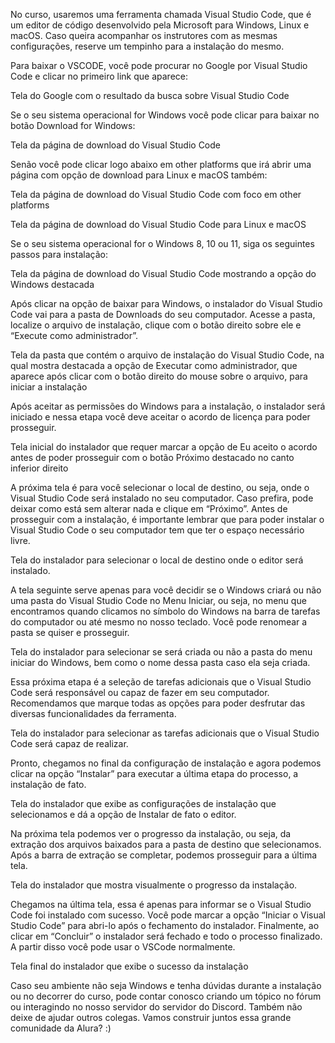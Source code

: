 No curso, usaremos uma ferramenta chamada Visual Studio Code, que é um editor de código desenvolvido pela Microsoft para Windows, Linux e macOS. Caso queira acompanhar os instrutores com as mesmas configurações, reserve um tempinho para a instalação do mesmo.

Para baixar o VSCODE, você pode procurar no Google por Visual Studio Code e clicar no primeiro link que aparece:

Tela do Google com o resultado da busca sobre Visual Studio Code

Se o seu sistema operacional for Windows você pode clicar para baixar no botão Download for Windows:

Tela da página de download do Visual Studio Code

Senão você pode clicar logo abaixo em other platforms que irá abrir uma página com opção de download para Linux e macOS também:

Tela da página de download do Visual Studio Code com foco em other platforms

Tela da página de download do Visual Studio Code para Linux e macOS

Se o seu sistema operacional for o Windows 8, 10 ou 11, siga os seguintes passos para instalação:

Tela da página de download do Visual Studio Code mostrando a opção do Windows destacada

Após clicar na opção de baixar para Windows, o instalador do Visual Studio Code vai para a pasta de Downloads do seu computador. Acesse a pasta, localize o arquivo de instalação, clique com o botão direito sobre ele e “Execute como administrador”.

Tela da pasta que contém o arquivo de instalação do Visual Studio Code, na qual mostra destacada a opção de Executar como administrador, que aparece após clicar com o botão direito do mouse sobre o arquivo, para iniciar a instalação

Após aceitar as permissões do Windows para a instalação, o instalador será iniciado e nessa etapa você deve aceitar o acordo de licença para poder prosseguir.

Tela inicial do instalador que requer marcar a opção de Eu aceito o acordo antes de poder prosseguir com o botão Próximo destacado no canto inferior direito

A próxima tela é para você selecionar o local de destino, ou seja, onde o Visual Studio Code será instalado no seu computador. Caso prefira, pode deixar como está sem alterar nada e clique em “Próximo”. Antes de prosseguir com a instalação, é importante lembrar que para poder instalar o Visual Studio Code o seu computador tem que ter o espaço necessário livre.

Tela do instalador para selecionar o local de destino onde o editor será instalado.

A tela seguinte serve apenas para você decidir se o Windows criará ou não uma pasta do Visual Studio Code no Menu Iniciar, ou seja, no menu que encontramos quando clicamos no símbolo do Windows na barra de tarefas do computador ou até mesmo no nosso teclado. Você pode renomear a pasta se quiser e prosseguir.

Tela do instalador para selecionar se será criada ou não a pasta do menu iniciar do Windows, bem como o nome dessa pasta caso ela seja criada.

Essa próxima etapa é a seleção de tarefas adicionais que o Visual Studio Code será responsável ou capaz de fazer em seu computador. Recomendamos que marque todas as opções para poder desfrutar das diversas funcionalidades da ferramenta.

Tela do instalador para selecionar as tarefas adicionais que o Visual Studio Code será capaz de realizar.

Pronto, chegamos no final da configuração de instalação e agora podemos clicar na opção “Instalar” para executar a última etapa do processo, a instalação de fato.

Tela do instalador que exibe as configurações de instalação que selecionamos e dá a opção de Instalar de fato o editor.

Na próxima tela podemos ver o progresso da instalação, ou seja, da extração dos arquivos baixados para a pasta de destino que selecionamos. Após a barra de extração se completar, podemos prosseguir para a última tela.

Tela do instalador que mostra visualmente o progresso da instalação.

Chegamos na última tela, essa é apenas para informar se o Visual Studio Code foi instalado com sucesso. Você pode marcar a opção “Iniciar o Visual Studio Code” para abri-lo após o fechamento do instalador. Finalmente, ao clicar em “Concluir” o instalador será fechado e todo o processo finalizado. A partir disso você pode usar o VSCode normalmente.

Tela final do instalador que exibe o sucesso da instalação

Caso seu ambiente não seja Windows e tenha dúvidas durante a instalação ou no decorrer do curso, pode contar conosco criando um tópico no fórum ou interagindo no nosso servidor do servidor do Discord. Também não deixe de ajudar outros colegas. Vamos construir juntos essa grande comunidade da Alura? :)